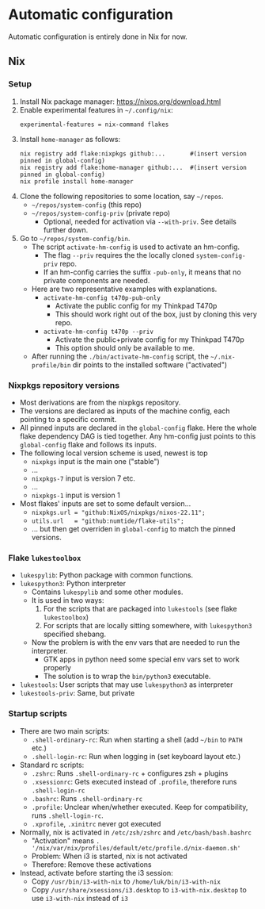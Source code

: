 # Automatic configuration
Automatic configuration is entirely done in Nix for now.

## Nix

### Setup
1. Install Nix package manager: https://nixos.org/download.html
2. Enable experimental features in `~/.config/nix`:
    ```
    experimental-features = nix-command flakes
    ```
3. Install `home-manager` as follows:
    ```
    nix registry add flake:nixpkgs github:...       #(insert version pinned in global-config)
    nix registry add flake:home-manager github:...  #(insert version pinned in global-config)
    nix profile install home-manager
    ```
4. Clone the following repositories to some location, say `~/repos`.
    - `~/repos/system-config` (this repo)
    - `~/repos/system-config-priv` (private repo)
        - Optional, needed for activation via `--with-priv`. See details further down.
5. Go to `~/repos/system-config/bin`.
    - The script `activate-hm-config` is used to activate an hm-config.
        - The flag `--priv` requires the the locally cloned `system-config-priv` repo.
        - If an hm-config carries the suffix `-pub-only`, it means that no private components are needed.
    - Here are two representative examples with explanations.
        - `activate-hm-config t470p-pub-only`
            - Activate the public config for my Thinkpad T470p
            - This should work right out of the box, just by cloning this very repo.
        - `activate-hm-config t470p --priv`
            - Activate the public+private config for my Thinkpad T470p
            - This option should only be available to me. 
    - After running the `./bin/activate-hm-config` script, the `~/.nix-profile/bin` dir points to the installed software ("activated")


### Nixpkgs repository versions
- Most derivations are from the nixpkgs repository.
- The versions are declared as inputs of the machine config, each pointing to a specific commit.
- All pinned inputs are declared in the `global-config` flake. Here the whole flake dependency DAG is tied together. Any hm-config just points to this `global-config` flake and follows its inputs.  
- The following local version scheme is used, newest is top
    - `nixpkgs` input is the main one ("stable")
    - ...
    - `nixpkgs-7` input is version 7 etc.
    - ...
    - `nixpkgs-1` input is version 1
- Most flakes' inputs are set to some default version...
    - `nixpkgs.url = "github:NixOS/nixpkgs/nixos-22.11";`
    - `utils.url   = "github:numtide/flake-utils";`
    - ... but then get overriden in `global-config` to match the pinned versions.


### Flake `lukestoolbox`
- `lukespylib`: Python package with common functions. 
- `lukespython3`: Python interpreter
    - Contains `lukespylib` and some other modules.
    - It is used in two ways:
        1. For the scripts that are packaged into `lukestools` (see flake `lukestoolbox`)
        2. For scripts that are locally sitting somewhere, with `lukespython3` specified shebang.
    - Now the problem is with the env vars that are needed to run the interpreter.
        - GTK apps in python need some special env vars set to work properly
        - The solution is to wrap the `bin/python3` executable.
- `lukestools`: User scripts that may use `lukespython3` as interpreter
- `lukestools-priv`: Same, but private


### Startup scripts
- There are two main scripts:
    - `.shell-ordinary-rc`: Run when starting a shell (add `~/bin` to `PATH` etc.)
    - `.shell-login-rc`: Run when logging in (set keyboard layout etc.)
- Standard rc scripts:
    - `.zshrc`: Runs `.shell-ordinary-rc` + configures zsh + plugins
    - `.xsessionrc`: Gets executed instead of `.profile`, therefore runs `.shell-login-rc`
    - `.bashrc`: Runs `.shell-ordinary-rc`
    - `.profile`: Unclear when/whether executed. Keep for compatibility, runs `.shell-login-rc`.
    - `.xprofile`, `.xinitrc` never got executed
- Normally, nix is activated in `/etc/zsh/zshrc` and `/etc/bash/bash.bashrc`
    - "Activation" means `. '/nix/var/nix/profiles/default/etc/profile.d/nix-daemon.sh'` 
    - Problem: When i3 is started, nix is not activated
    - Therefore: Remove these activations
- Instead, activate before starting the i3 session: 
    - Copy `/usr/bin/i3-with-nix` to `/home/luk/bin/i3-with-nix`
    - Copy `/usr/share/xsessions/i3.desktop` to `i3-with-nix.desktop` to use `i3-with-nix` instead of `i3`
